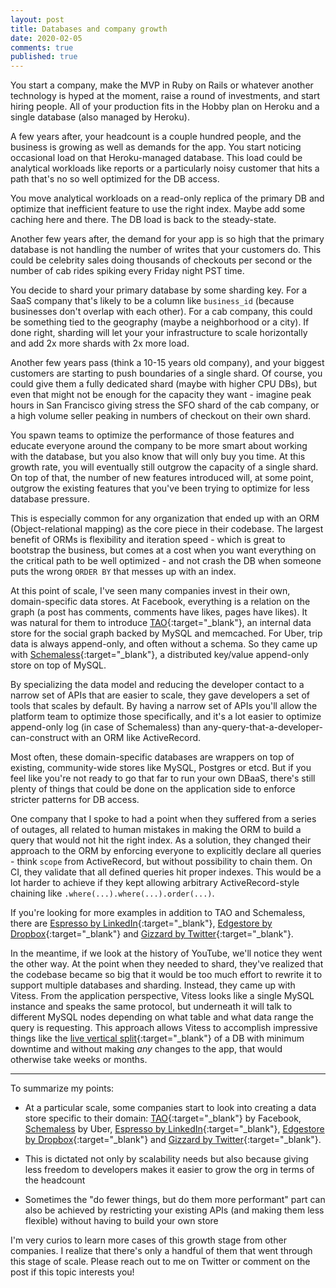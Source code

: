 ```yaml
---
layout: post
title: Databases and company growth
date: 2020-02-05
comments: true
published: true
---
```


You start a company, make the MVP in Ruby on Rails or whatever another technology is hyped at the moment, raise a round of investments, and start hiring people. All of your production fits in the Hobby plan on Heroku and a single database (also managed by Heroku).

A few years after, your headcount is a couple hundred people, and the business is growing as well as demands for the app. You start noticing occasional load on that Heroku-managed database. This load could be analytical workloads like reports or a particularly noisy customer that hits a path that's no so well optimized for the DB access.

You move analytical workloads on a read-only replica of the primary DB and optimize that inefficient feature to use the right index. Maybe add some caching here and there. The DB load is back to the steady-state.

Another few years after, the demand for your app is so high that the primary database is not handling the number of writes that your customers do. This could be celebrity sales doing thousands of checkouts per second or the number of cab rides spiking every Friday night PST time.

You decide to shard your primary database by some sharding key. For a SaaS company that's likely to be a column like `business_id` (because businesses don't overlap with each other). For a cab company, this could be something tied to the geography (maybe a neighborhood or a city). If done right, sharding will let your your infrastructure to scale horizontally and add 2x more shards with 2x more load.

Another few years pass (think a 10-15 years old company), and your biggest customers are starting to push boundaries of a single shard. Of course, you could give them a fully dedicated shard (maybe with higher CPU DBs), but even that might not be enough for the capacity they want - imagine peak hours in San Francisco giving stress the SFO shard of the cab company, or a high volume seller peaking in numbers of checkout on their own shard.

You spawn teams to optimize the performance of those features and educate everyone around the company to be more smart about working with the database, but you also know that will only buy you time. At this growth rate, you will eventually still outgrow the capacity of a single shard. On top of that, the number of new features introduced will, at some point, outgrow the existing features that you've been trying to optimize for less database pressure.

This is especially common for any organization that ended up with an ORM (Object-relational mapping) as the core piece in their codebase. The largest benefit of ORMs is flexibility and iteration speed - which is great to bootstrap the business, but comes at a cost when you want everything on the critical path to be well optimized - and not crash the DB when someone puts the wrong `ORDER BY` that messes up with an index.

At this point of scale, I've seen many companies invest in their own, domain-specific data stores. At Facebook, everything is a relation on the graph (a post has comments, comments have likes, pages have likes). It was natural for them to introduce [TAO](https://www.usenix.org/system/files/conference/atc13/atc13-bronson.pdf){:target="_blank"}, an internal data store for the social graph backed by MySQL and memcached. For Uber, trip data is always append-only, and often without a schema. So they came up with [Schemaless](https://eng.uber.com/schemaless-part-one/){:target="_blank"}, a distributed key/value append-only store on top of MySQL.

By specializing the data model and reducing the developer contact to a narrow set of APIs that are easier to scale, they gave developers a set of tools that scales by default. By having a narrow set of APIs you'll allow the platform team to optimize those specifically, and it's a lot easier to optimize append-only log (in case of Schemaless) than any-query-that-a-developer-can-construct with an ORM like ActiveRecord.

Most often, these domain-specific databases are wrappers on top of existing, community-wide stores like MySQL, Postgres or etcd. But if you feel like you're not ready to go that far to run your own DBaaS, there's still plenty of things that could be done on the application side to enforce stricter patterns for DB access.

One company that I spoke to had a point when they suffered from a series of outages, all related to human mistakes in making the ORM to build a query that would not hit the right index. As a solution, they changed their approach to the ORM by enforcing everyone to explicitly declare all queries - think `scope` from ActiveRecord, but without possibility to chain them. On CI, they validate that all defined queries hit proper indexes. This would be a lot harder to achieve if they kept allowing arbitrary ActiveRecord-style chaining like `.where(...).where(...).order(...)`.

If you're looking for more examples in addition to TAO and Schemaless, there are [Espresso by LinkedIn](https://engineering.linkedin.com/espresso/introducing-espresso-linkedins-hot-new-distributed-document-store){:target="_blank"}, [Edgestore by Dropbox](https://blogs.dropbox.com/tech/2016/08/reintroducing-edgestore/){:target="_blank"} and [Gizzard by Twitter](https://github.com/twitter-archive/gizzard){:target="_blank"}.

In the meantime, if we look at the history of YouTube, we'll notice they went the other way. At the point when they needed to shard, they've realized that the codebase became so big that it would be too much effort to rewrite it to support multiple databases and sharding. Instead, they came up with Vitess. From the application perspective, Vitess looks like a single MySQL instance and speaks the same protocol, but underneath it will talk to different MySQL nodes depending on what table and what data range the query is requesting. This approach allows Vitess to accomplish impressive things like the [live vertical split](https://vitess.io/docs/user-guides/vertical-split/){:target="_blank"} of a DB with minimum downtime and without making _any_ changes to the app, that would otherwise take weeks or months.

***

To summarize my points:

* At a particular scale, some companies start to look into creating a data store specific to their domain: [TAO](https://www.usenix.org/system/files/conference/atc13/atc13-bronson.pdf){:target="_blank"} by Facebook, [Schemaless](https://eng.uber.com/schemaless-part-one/) by Uber, [Espresso by LinkedIn](https://engineering.linkedin.com/espresso/introducing-espresso-linkedins-hot-new-distributed-document-store){:target="_blank"}, [Edgestore by Dropbox](https://blogs.dropbox.com/tech/2016/08/reintroducing-edgestore/){:target="_blank"} and [Gizzard by Twitter](https://github.com/twitter-archive/gizzard){:target="_blank"}.

* This is dictated not only by scalability needs but also because giving less freedom to developers makes it easier to grow the org in terms of the headcount

* Sometimes the "do fewer things, but do them more performant" part can also be achieved by restricting your existing APIs (and making them less flexible) without having to build your own store

I'm very curios to learn more cases of this growth stage from other companies. I realize that there's only a handful of them that went through this stage of scale. Please reach out to me on Twitter or comment on the post if this topic interests you!
